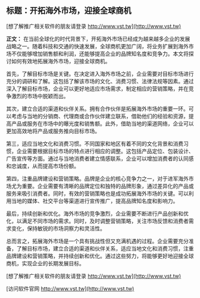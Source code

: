 ## **标题：开拓海外市场，迎接全球商机**

[想了解推广相关软件的朋友请登录 http://www.vst.tw](http://www.vst.tw)

**正文：**
在当前全球化的时代背景下，开拓海外市场已经成为越来越多企业的发展战略之一。随着科技和交通的快速发展，全球商机更加广阔，将业务扩展到海外市场不仅能够增加销售额和利润，还能够提高企业的品牌知名度和竞争力。本文将探讨如何有效地拓展海外市场，迎接全球商机。

首先，了解目标市场是关键。在决定进入海外市场之前，企业需要对目标市场进行充分的调研和了解。这包括了解该市场的文化、消费习惯、法律法规等因素。通过深入了解目标市场，企业可以更好地适应市场需求，制定相应的营销策略，并在竞争激烈的市场中脱颖而出。

其次，建立合适的渠道和伙伴关系。拥有合作伙伴是拓展海外市场的重要一环。可以考虑与当地的分销商、代理商或合作伙伴建立联系，借助他们的经验和资源，提高产品或服务在市场中的曝光度和销售额。此外，借助当地的渠道网络，企业可以更加高效地将产品或服务推向目标市场。

第三，适应当地文化和消费习惯。不同国家和地区有着不同的文化背景和消费习惯，企业需要根据目标市场的特点进行相应的调整。这包括产品定位、包装设计、广告宣传等方面。通过与当地消费者建立情感联系，企业可以增加消费者的认同感和忠诚度，从而提高市场份额。

第四，注重品牌建设和营销策略。品牌是企业的核心竞争力之一，对于进军海外市场尤为重要。企业需要有清晰的品牌定位和独特的品牌形象，通过差异化的产品或服务来吸引消费者。同时，有效的营销策略也是成功拓展海外市场的关键。可以利用当地的媒体、社交平台等渠道进行宣传推广，提高品牌知名度和影响力。

最后，持续创新和优化。海外市场的竞争激烈，企业需要不断进行产品创新和优化，以满足不同市场的需求。同时，及时调整营销策略，关注市场反馈和消费者需求变化，保持敏锐的市场洞察力和灵活性。

总而言之，拓展海外市场是一个具有挑战性但又充满机遇的过程。企业需要充分准备，了解目标市场，建立合适的渠道和伙伴关系，适应当地文化和消费习惯，注重品牌建设和营销策略，并持续创新和优化。通过这些努力，将能够更好地迎接全球商机，实现企业的长期发展目标。

[想了解推广相关软件的朋友请登录 http://www.vst.tw](http://www.vst.tw)


[访问软件官网 http://www.vst.tw](http://www.vst.tw)

